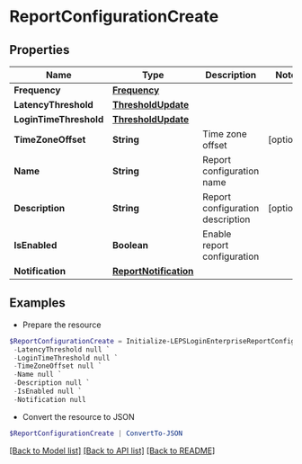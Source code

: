 # ReportConfigurationCreate
## Properties

Name | Type | Description | Notes
------------ | ------------- | ------------- | -------------
**Frequency** | [**Frequency**](Frequency.md) |  | 
**LatencyThreshold** | [**ThresholdUpdate**](ThresholdUpdate.md) |  | 
**LoginTimeThreshold** | [**ThresholdUpdate**](ThresholdUpdate.md) |  | 
**TimeZoneOffset** | **String** | Time zone offset | [optional] 
**Name** | **String** | Report configuration name | 
**Description** | **String** | Report configuration description | [optional] 
**IsEnabled** | **Boolean** | Enable report configuration | 
**Notification** | [**ReportNotification**](ReportNotification.md) |  | 

## Examples

- Prepare the resource
```powershell
$ReportConfigurationCreate = Initialize-LEPSLoginEnterpriseReportConfigurationCreate  -Frequency null `
 -LatencyThreshold null `
 -LoginTimeThreshold null `
 -TimeZoneOffset null `
 -Name null `
 -Description null `
 -IsEnabled null `
 -Notification null
```

- Convert the resource to JSON
```powershell
$ReportConfigurationCreate | ConvertTo-JSON
```

[[Back to Model list]](../README.md#documentation-for-models) [[Back to API list]](../README.md#documentation-for-api-endpoints) [[Back to README]](../README.md)

